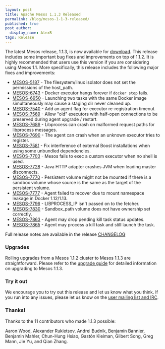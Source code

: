 ```yaml
---
layout: post
title: Apache Mesos 1.1.3 Released
permalink: /blog/mesos-1-1-3-released/
published: true
post_author:
  display_name: AlexR
tags: Release
---
```


The latest Mesos release, 1.1.3, is now available for
[download](http://mesos.apache.org/downloads). This release includes some
important bug fixes and improvements on top of 1.1.2. It is highly recommended
that users use this version if you are considering using Mesos 1.1. More
specifically, this release includes the following major fixes and improvements:

* [MESOS-5187](https://issues.apache.org/jira/browse/MESOS-5187) - The filesystem/linux isolator does not set the permissions of the host_path.
* [MESOS-6743](https://issues.apache.org/jira/browse/MESOS-6743) - Docker executor hangs forever if `docker stop` fails.
* [MESOS-6950](https://issues.apache.org/jira/browse/MESOS-6950) - Launching two tasks with the same Docker image simultaneously may cause a staging dir never cleaned up.
* [MESOS-7540](https://issues.apache.org/jira/browse/MESOS-7540) - Add an agent flag for executor re-registration timeout.
* [MESOS-7569](https://issues.apache.org/jira/browse/MESOS-7569) - Allow "old" executors with half-open connections to be preserved during agent upgrade / restart.
* [MESOS-7689](https://issues.apache.org/jira/browse/MESOS-7689) - Libprocess can crash on malformed request paths for libprocess messages.
* [MESOS-7690](https://issues.apache.org/jira/browse/MESOS-7690) - The agent can crash when an unknown executor tries to register.
* [MESOS-7581](https://issues.apache.org/jira/browse/MESOS-7581) - Fix interference of external Boost installations when using some unbundled dependencies.
* [MESOS-7703](https://issues.apache.org/jira/browse/MESOS-7703) - Mesos fails to exec a custom executor when no shell is used.
* [MESOS-7728](https://issues.apache.org/jira/browse/MESOS-7728) - Java HTTP adapter crashes JVM when leading master disconnects.
* [MESOS-7770](https://issues.apache.org/jira/browse/MESOS-7770) - Persistent volume might not be mounted if there is a sandbox volume whose source is the same as the target of the persistent volume.
* [MESOS-7777](https://issues.apache.org/jira/browse/MESOS-7777) - Agent failed to recover due to mount namespace leakage in Docker 1.12/1.13.
* [MESOS-7796](https://issues.apache.org/jira/browse/MESOS-7796) - LIBPROCESS_IP isn't passed on to the fetcher.
* [MESOS-7830](https://issues.apache.org/jira/browse/MESOS-7830) - Sandbox_path volume does not have ownership set correctly.
* [MESOS-7863](https://issues.apache.org/jira/browse/MESOS-7863) - Agent may drop pending kill task status updates.
* [MESOS-7865](https://issues.apache.org/jira/browse/MESOS-7865) - Agent may process a kill task and still launch the task.

Full release notes are available in the release
[CHANGELOG](https://gitbox.apache.org/repos/asf?p=mesos.git;a=blob_plain;f=CHANGELOG;hb=1.1.3)

### Upgrades

Rolling upgrades from a Mesos 1.1.2 cluster to Mesos 1.1.3 are straightforward.
Please refer to the [upgrade guide](http://mesos.apache.org/documentation/latest/upgrades/)
for detailed information on upgrading to Mesos 1.1.3.

### Try it out

We encourage you to try out this release and let us know what you think. If you
run into any issues, please let us know on the
[user mailing list and IRC](https://mesos.apache.org/community).

### Thanks!

Thanks to the 11 contributors who made 1.1.3 possible:

Aaron Wood, Alexander Rukletsov, Andrei Budnik, Benjamin Bannier, Benjamin Mahler, Chun-Hung Hsiao, Gastón Kleiman, Gilbert Song, Greg Mann, Jie Yu, and Qian Zhang.
